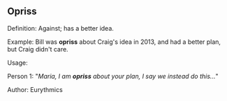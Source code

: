 ## Opriss

Definition: Against; has a better idea.

Example: Bill was __opriss__ about Craig's idea in 2013, and had a better plan, but Craig didn't care. 

Usage: 

Person 1: "*Maria, I am __opriss__ about your plan, I say we instead do this...*"

Author: Eurythmics
